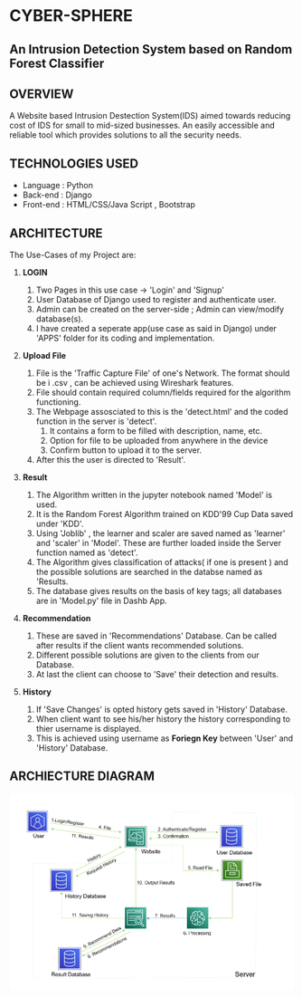 # CYBER-SPHERE 
## An Intrusion Detection System based on Random Forest Classifier

## OVERVIEW
A Website based Intrusion Destection System(IDS) aimed towards reducing cost of IDS for small to mid-sized businesses. An easily accessible and reliable tool which provides solutions to all the security needs.

## TECHNOLOGIES USED
- Language : Python
- Back-end : Django 
- Front-end : HTML/CSS/Java Script , Bootstrap

## ARCHITECTURE
The Use-Cases of my Project are:
 
1. **LOGIN**
   
   1. Two Pages in this use case -> 'Login' and 'Signup'
   2. User Database of Django used to register and authenticate user.
   3. Admin can be created on the server-side ; Admin can view/modify database(s).
   4. I have created a seperate app(use case as said in Django) under 'APPS' folder for its coding and implementation.
   
2. **Upload File**

   1. File is the 'Traffic Capture File' of one's Network. The format should be i .csv , can be achieved using Wireshark features.
   2. File should contain required column/fields required for the algorithm functioning.
   3. The Webpage assosciated to this is the 'detect.html' and the coded function in the server is 'detect'.
        1. It contains a form to be filled with description, name, etc.
        2. Option for file to be uploaded from anywhere in the device
        3. Confirm button to upload it to the server.
   4. After this the user is directed to 'Result'.
   
3. **Result**

   1. The Algorithm written in the jupyter notebook named 'Model' is used.
   2. It is the Random Forest Algorithm trained on KDD'99 Cup Data saved under 'KDD'.
   3. Using 'Joblib' , the learner and scaler are saved named as 'learner' and 'scaler' in 'Model'. These are further loaded inside the Server function named as 'detect'.
   4. The Algorithm gives classification of attacks( if one is present ) and the possible solutions are searched in the databse named as 'Results.
   5. The database gives results on the basis of key tags; all databases are in 'Model.py' file in Dashb App.
   
4. **Recommendation**

   1. These are saved in 'Recommendations' Database. Can be called after results if the client wants recommended solutions.
   2. Different possible solutions are given to the clients from our Database.
   3. At last the client can choose to 'Save' their detection and results.
   
5. **History**

   1. If 'Save Changes' is opted history gets saved in 'History' Database.
   2. When client want to see his/her history the history corresponding to thier username is displayed.
   3. This is achieved using username as **Foriegn Key** between 'User' and 'History' Database.
   

## ARCHIECTURE DIAGRAM ##


![_Architecture Diagram_](https://github.com/YashwantChauhan/SDL/blob/main/IDS/static/Readme/Architecture.PNG?v=4&s=20)
